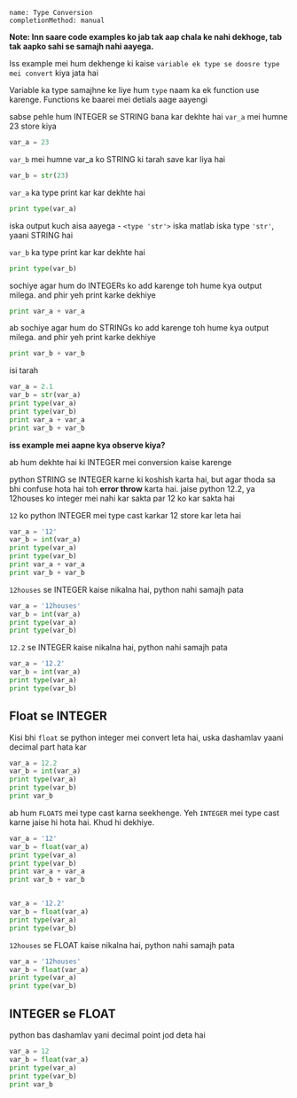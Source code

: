 
```ngMeta
name: Type Conversion
completionMethod: manual
```
**Note: Inn saare code examples ko jab tak aap chala ke nahi dekhoge, tab tak aapko sahi se samajh nahi aayega.**

Iss example mei hum dekhenge ki kaise `variable ek type se doosre type mei convert` kiya jata hai

Variable ka type samajhne ke liye hum `type` naam ka ek function use karenge. Functions ke baarei mei detials aage aayengi

sabse pehle hum INTEGER se STRING bana kar dekhte hai
`var_a` mei humne 23 store kiya

```python
var_a = 23
```

`var_b` mei humne var_a ko STRING ki tarah save kar liya hai
```python
var_b = str(23)
```


`var_a` ka type print kar kar dekhte hai

```python
print type(var_a)
```
iska output kuch aisa aayega - `<type 'str'>`
iska matlab iska type `'str'`, yaani STRING hai

`var_b` ka type print kar kar dekhte hai
```python
print type(var_b)
```

sochiye agar hum do INTEGERs ko add karenge toh hume kya output milega. and phir yeh print karke dekhiye
```python
print var_a + var_a
```

ab sochiye agar hum do STRINGs ko add karenge toh hume kya output milega. and phir yeh print karke dekhiye
```python
print var_b + var_b
```

isi tarah
```python
var_a = 2.1
var_b = str(var_a)
print type(var_a)
print type(var_b)
print var_a + var_a
print var_b + var_b
```

**iss example mei aapne kya observe kiya?**


ab hum dekhte hai ki INTEGER mei conversion kaise karenge

python STRING se INTEGER karne ki koshish karta hai, but agar thoda sa bhi confuse hota hai toh **error throw** karta hai.
jaise python 12.2, ya 12houses ko integer mei nahi kar sakta par 12 ko kar sakta hai


`12` ko python INTEGER mei type cast karkar 12 store kar leta hai
```python
var_a = '12'
var_b = int(var_a)
print type(var_a)
print type(var_b)
print var_a + var_a
print var_b + var_b
```

`12houses` se INTEGER kaise nikalna hai, python nahi samajh pata
```python
var_a = '12houses'
var_b = int(var_a)
print type(var_a)
print type(var_b)
```

`12.2` se INTEGER kaise nikalna hai, python nahi samajh pata
```python
var_a = '12.2'
var_b = int(var_a)
print type(var_a)
print type(var_b)
```

## Float se INTEGER

Kisi bhi `float` se python integer mei convert leta hai, uska dashamlav yaani decimal part hata kar

```python
var_a = 12.2
var_b = int(var_a)
print type(var_a)
print type(var_b)
print var_b
```

ab hum `FLOATS` mei type cast karna seekhenge. Yeh `INTEGER` mei type cast karne jaise hi hota hai. Khud hi dekhiye.

```python
var_a = '12'
var_b = float(var_a)
print type(var_a)
print type(var_b)
print var_a + var_a
print var_b + var_b
```

```python

var_a = '12.2'
var_b = float(var_a)
print type(var_a)
print type(var_b)
```

`12houses` se FLOAT kaise nikalna hai, python nahi samajh pata

```python
var_a = '12houses'
var_b = float(var_a)
print type(var_a)
print type(var_b)
```

## INTEGER se FLOAT


python bas dashamlav yani decimal point jod deta hai
```python
var_a = 12
var_b = float(var_a)
print type(var_a)
print type(var_b)
print var_b
```
